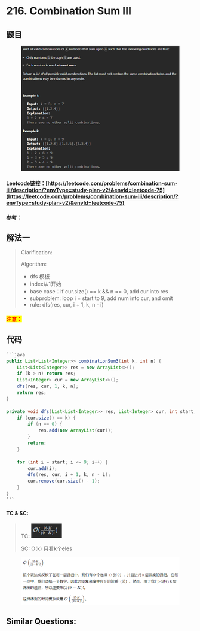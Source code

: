 # 216. Combination Sum III

## 题目

<figure><img src="../../.gitbook/assets/image (207).png" alt=""><figcaption></figcaption></figure>

#### Leetcode链接：[https://leetcode.com/problems/combination-sum-iii/description/?envType=study-plan-v2\&envId=leetcode-75](https://leetcode.com/problems/combination-sum-iii/description/?envType=study-plan-v2\&envId=leetcode-75)

#### 参考：

## 解法一

> Clarification:&#x20;
>
> Algorithm:&#x20;
>
> * dfs 模板
> * index从1开始
> * base case：if cur.size() == k && n == 0, add cur into res
> * subproblem: loop i = start to 9, add num into cur, and omit
> * rule: dfs(res, cur, i + 1, k, n - i)

#### <mark style="color:red;">注意：</mark>

## 代码

````java
```java
public List<List<Integer>> combinationSum3(int k, int n) {
    List<List<Integer>> res = new ArrayList<>();
    if (k > n) return res;
    List<Integer> cur = new ArrayList<>();
    dfs(res, cur, 1, k, n);
    return res;
}

private void dfs(List<List<Integer>> res, List<Integer> cur, int start, int k, int n) {
    if (cur.size() == k) {
        if (n == 0) {
            res.add(new ArrayList(cur));
        }
        return;
    }
    
    for (int i = start; i <= 9; i++) {
        cur.add(i);
        dfs(res, cur, i + 1, k, n - i);
        cur.remove(cur.size() - 1);
    }
}
```
````

#### TC & SC:&#x20;

> TC: ![](<../../.gitbook/assets/image (208).png>)
>
> SC: O(k) 只看k个eles
>
>

<figure><img src="../../.gitbook/assets/image.png" alt=""><figcaption></figcaption></figure>

## **Similar Questions:**&#x20;
